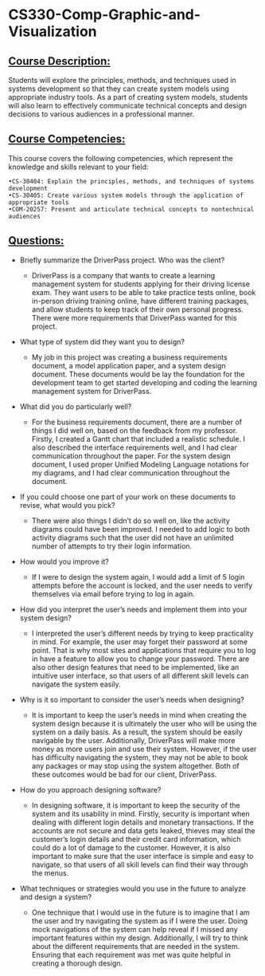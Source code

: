 # CS330-Comp-Graphic-and-Visualization

## <ins>**Course Description:**<ins>

Students will explore the principles, methods, and techniques used in systems development so that they can create system models using appropriate industry tools. As a part of creating system models, students will also learn to effectively communicate technical concepts and design decisions to various audiences in a professional manner.

## <ins>**Course Competencies:**<ins>

This course covers the following competencies, which represent the knowledge and skills relevant to your field:

    •CS-30404: Explain the principles, methods, and techniques of systems development
    •CS-30405: Create various system models through the application of appropriate tools
    •COM-20257: Present and articulate technical concepts to nontechnical audiences


## <ins>**Questions:**<ins>
- Briefly summarize the DriverPass project. Who was the client?
    -	DriverPass is a company that wants to create a learning management system for students applying for their driving license exam. They want users to be able to take practice tests online, book in-person driving training online, have different training packages, and allow students to keep track of their own personal progress. There were more requirements that DriverPass wanted for this project.
      
- What type of system did they want you to design?
    - My job in this project was creating a business requirements document, a model application paper, and a system design document. These documents would be lay the foundation for the development team to get started developing and coding the learning management system for DriverPass.

- What did you do particularly well?
    - For the business requirements document, there are a number of things I did well on, based on the feedback from my professor. Firstly, I created a Gantt chart that included a realistic schedule. I also described the interface requirements well, and I had clear communication throughout the paper. For the system design document, I used proper Unified Modeling Language notations for my diagrams, and I had clear communication throughout the document.

- If you could choose one part of your work on these documents to revise, what would you pick?
    - There were also things I didn’t do so well on, like the activity diagrams could have been improved. I needed to add logic to both activity diagrams such that the user did not have an unlimited number of attempts to try their login information.

- How would you improve it?
    - If I were to design the system again, I would add a limit of 5 login attempts before the account is locked, and the user needs to verify themselves via email before trying to log in again.

- How did you interpret the user’s needs and implement them into your system design?
    - I interpreted the user’s different needs by trying to keep practicality in mind. For example, the user may forget their password at some point. That is why most sites and applications that require you to log in have a feature to allow you to change your password. There are also other design features that need to be implemented, like an intuitive user interface, so that users of all different skill levels can navigate the system easily.

- Why is it so important to consider the user’s needs when designing?
    - It is important to keep the user’s needs in mind when creating the system design because it is ultimately the user who will be using the system on a daily basis. As a result, the system should be easily navigable by the user. Additionally, DriverPass will make more money as more users join and use their system. However, if the user has difficulty navigating the system, they may not be able to book any packages or may stop using the system altogether. Both of these outcomes would be bad for our client, DriverPass.

- How do you approach designing software? 
    - In designing software, it is important to keep the security of the system and its usability in mind. Firstly, security is important when dealing with different login details and monetary transactions. If the accounts are not secure and data gets leaked, thieves may steal the customer’s login details and their credit card information, which could do a lot of damage to the customer. However, it is also important to make sure that the user interface is simple and easy to navigate, so that users of all skill levels can find their way through the menus.

- What techniques or strategies would you use in the future to analyze and design a system?
    - One technique that I would use in the future is to imagine that I am the user and try navigating the system as if I were the user. Doing mock navigations of the system can help reveal if I missed any important features within my design. Additionally, I will try to think about the different requirements that are needed in the system. Ensuring that each requirement was met was quite helpful in creating a thorough design.


